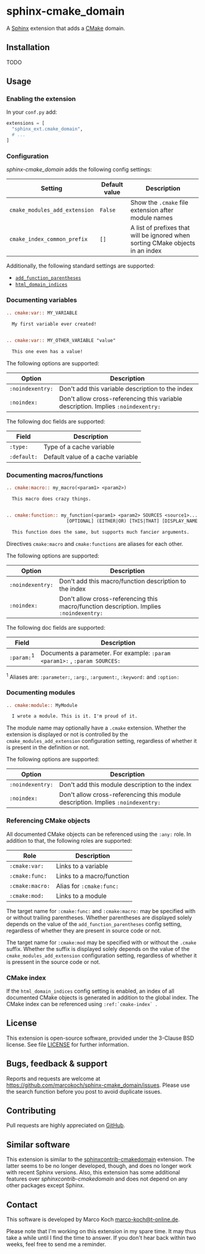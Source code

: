 # sphinx-cmake_domain

A [Sphinx](https://www.sphinx-doc.org) extension that adds a [CMake](https://cmake.org) domain.


## Installation

TODO


## Usage

### Enabling the extension

In your `conf.py` add:

```python
extensions = [
  "sphinx_ext.cmake_domain",
  # ...
]
```


### Configuration

*sphinx-cmake_domain* adds the following config settings:

| Setting                       | Default value | Description                                                                    |
|-------------------------------|---------------|--------------------------------------------------------------------------------|
| `cmake_modules_add_extension` | `False`       | Show the `.cmake` file extension after module names                            |
| `cmake_index_common_prefix`   | `[]`          | A list of prefixes that will be ignored when sorting CMake objects in an index |

Additionally, the following standard settings are supported:

* [`add_function_parentheses`](https://www.sphinx-doc.org/en/master/usage/configuration.html#confval-add_function_parentheses)
* [`html_domain_indices`](https://www.sphinx-doc.org/en/master/usage/configuration.html#confval-html_domain_indices)


### Documenting variables

```rst
.. cmake:var:: MY_VARIABLE
  
  My first variable ever created!


.. cmake:var:: MY_OTHER_VARIABLE "value"

  This one even has a value!
```

The following options are supported:

| Option           | Description                                                                       |
|------------------|-----------------------------------------------------------------------------------|
| `:noindexentry:` | Don't add this variable description to the index                                  |
| `:noindex:`      | Don't allow cross-referencing this variable description. Implies `:noindexentry:` |

The following doc fields are supported:

| Field       | Description                       |
|-------------|-----------------------------------|
| `:type:`    | Type of a cache variable          |
| `:default:` | Default value of a cache variable |


### Documenting macros/functions

```rst
.. cmake:macro:: my_macro(<param1> <param2>)

  This macro does crazy things.


.. cmake:function:: my_function(<param1> <param2> SOURCES <source1>... \
                      [OPTIONAL] (EITHER|OR) [THIS|THAT] [DISPLAY_NAME <name> [FINAL]])

  This function does the same, but supports much fancier arguments.
```

Directives `cmake:macro` and `cmake:functions` are aliases for each other.


The following options are supported:

| Option           | Description                                                                             |
|------------------|-----------------------------------------------------------------------------------------|
| `:noindexentry:` | Don't add this macro/function description to the index                                  |
| `:noindex:`      | Don't allow cross-referencing this macro/function description. Implies `:noindexentry:` |

The following doc fields are supported:

| Field                 | Description                                                                |
|-----------------------|----------------------------------------------------------------------------|
| `:param:`<sup>1</sup> | Documents a parameter. For example: `:param <param1>:` , `:param SOURCES:` |

<sup>1</sup> Aliases are: `:parameter:`, `:arg:`, `:argument:`, `:keyword:` and `:option:`


### Documenting modules

```rst
.. cmake:module:: MyModule

  I wrote a module. This is it. I'm proud of it.
```

The module name may optionally have a `.cmake` extension. Whether the extension is displayed or not is controlled by the `cmake_modules_add_extension` configuration setting, regardless of whether it is present in the definition or not.

The following options are supported:

| Option           | Description                                                                     |
|------------------|---------------------------------------------------------------------------------|
| `:noindexentry:` | Don't add this module description to the index                                  |
| `:noindex:`      | Don't allow cross-referencing this module description. Implies `:noindexentry:` |


### Referencing CMake objects

All documented CMake objects can be referenced using the `:any:` role. In addition to that, the following roles are supported:

| Role           | Description               |
|----------------|---------------------------|
| `:cmake:var:`  | Links to a variable       |
| `:cmake:func:` | Links to a macro/function |
| `:cmake:macro:`| Alias for `:cmake:func:`  |
| `:cmake:mod:`  | Links to a module         |

The target name for `:cmake:func:` and `:cmake:macro:` may be specified with or without trailing parentheses. Whether parentheses are displayed solely depends on the value of the `add_function_parentheses` config setting, regardless of whether they are present in source code or not.

The target name for `:cmake:mod` may be specified with or without the `.cmake` suffix. Whether the suffix is displayed solely depends on the value of the `cmake_modules_add_extension` configuration setting, regardless of whether it is pressent in the source code or not.


### CMake index

If the `html_domain_indices` config setting is enabled, an index of all documented CMake objects is generated in addition to the global index. The CMake index can be referenced using ``:ref:`cmake-index` ``.


## License

This extension is open-source software, provided under the 3-Clause BSD license. See file [LICENSE](LICENSE) for further information.


## Bugs, feedback & support

Reports and requests are welcome at <https://github.com/marcokoch/sphinx-cmake_domain/issues>.
Please use the search function before you post to avoid duplicate issues.


## Contributing

Pull requests are highly appreciated on [GitHub](https://github.com/marcokoch/sphinx-cmake_domain).


## Similar software

This extension is similar to the [sphinxcontrib-cmakedomain](https://github.com/sphinx-contrib/cmakedomain) extension. The latter seems to be no longer developed, though, and does no longer work with recent Sphinx versions. Also, this extension has some additional features over *sphinxcontrib-cmakedomain* and does not depend on any other packages except Sphinx.


## Contact

This software is developed by Marco Koch <marco-koch@t-online.de>.

Please note that I'm working on this extension in my spare time. It may thus take a while until I find the time to answer. If you don't hear back within two weeks, feel free to send me a reminder.

